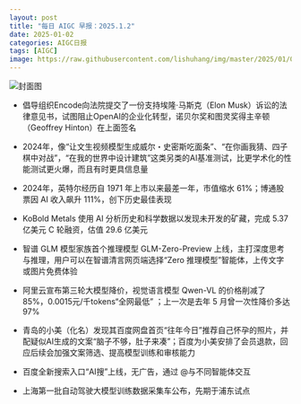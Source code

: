 ```yaml
---
layout: post
title: "每日 AIGC 早报：2025.1.2"
date: 2025-01-02
categories: AIGC日报
tags: [AIGC]
image: https://raw.githubusercontent.com/lishuhang/img/master/2025/01/0102-d.jpg
---
```


![封面图](https://raw.githubusercontent.com/lishuhang/img/master/2025/01/0102-d.jpg)

  - 倡导组织Encode向法院提交了一份支持埃隆·马斯克（Elon Musk）诉讼的法律意见书，试图阻止OpenAI的企业化转型，诺贝尔奖和图灵奖得主辛顿（Geoffrey Hinton）在上面签名

  - 2024年，像“让文生视频模型生成威尔・史密斯吃面条”、“在你画我猜、四子棋中对战”，“在我的世界中设计建筑”这类另类的AI基准测试，比更学术化的性能测试更火爆，而且有时更具信息量

  - 2024年，英特尔经历自 1971 年上市以来最差一年，市值缩水 61%；博通股票因 AI 收入飙升 111%，创下历史最佳表现

  - KoBold Metals 使用 AI 分析历史和科学数据以发现未开发的矿藏，完成 5.37 亿美元 C 轮融资，估值 29.6 亿美元

  - 智谱 GLM 模型家族首个推理模型 GLM-Zero-Preview 上线，主打深度思考与推理，用户可以在智谱清言网页端选择“Zero 推理模型”智能体，上传文字或图片免费体验

  - 阿里云宣布第三轮大模型降价，视觉语言模型 Qwen-VL 的价格削减了 85%，0.0015元/千tokens“全网最低” ；上一次是去年 5 月曾一次性降价多达 97%

  - 青岛的小美（化名）发现其百度网盘首页“往年今日”推荐自己怀孕的照片，并配疑似AI生成的文案“脑子不够，肚子来凑”；百度为小美安排了会员退款，回应后续会加强文案筛选、提高模型训练和审核能力

  - 百度全新搜索入口“AI搜”上线，无广告，通过 @与不同智能体交互

  - 上海第一批自动驾驶大模型训练数据采集车公布，先期于浦东试点